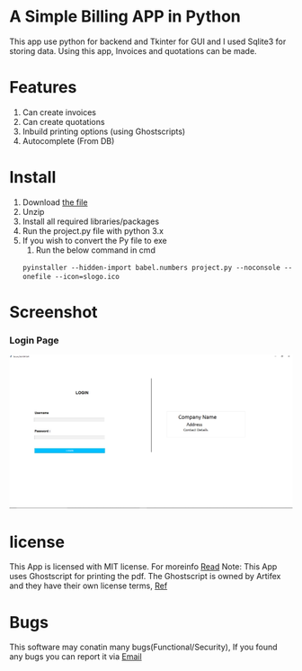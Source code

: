 # A Simple Billing APP in Python
This app use python for backend and Tkinter for GUI and I used Sqlite3 for storing data. Using this app, Invoices and quotations can be made. 


# Features
1. Can create invoices
2. Can create quotations
3. Inbuild printing options (using Ghostscripts)
4. Autocomplete (From DB)

# Install
1. Download [the file](https://github.com/e23e/billing-soft-python/archive/refs/heads/main.zip)
2. Unzip
3. Install all required libraries/packages 
4. Run the project.py file with python 3.x
5. If you wish to convert the Py file to exe
    1. Run the below command in cmd
    ```
    pyinstaller --hidden-import babel.numbers project.py --noconsole --onefile --icon=slogo.ico
    ```
    
# Screenshot
### Login Page
![Logo](https://github.com/e23e/billing-soft-python/blob/main/image/soft-login.PNG)



# license
This App is licensed with MIT license. For moreinfo [Read](https://opensource.org/licenses/MIT)
Note: This App uses Ghostscript for printing the pdf. The Ghostscript is owned by Artifex and they have their own license terms, [Ref](https://www.ghostscript.com/license.html) 
# Bugs
This software may conatin many bugs(Functional/Security), If you found any bugs you can report it via [Email](mailto:merbin8300@gmail.com)
































